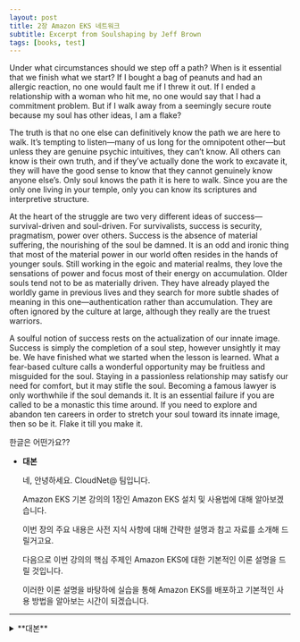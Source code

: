 ```yaml
---
layout: post
title: 2장 Amazon EKS 네트워크
subtitle: Excerpt from Soulshaping by Jeff Brown
tags: [books, test]
---
```


Under what circumstances should we step off a path? When is it essential that we finish what we start? If I bought a bag of peanuts and had an allergic reaction, no one would fault me if I threw it out. If I ended a relationship with a woman who hit me, no one would say that I had a commitment problem. But if I walk away from a seemingly secure route because my soul has other ideas, I am a flake?

The truth is that no one else can definitively know the path we are here to walk. It’s tempting to listen—many of us long for the omnipotent other—but unless they are genuine psychic intuitives, they can’t know. All others can know is their own truth, and if they’ve actually done the work to excavate it, they will have the good sense to know that they cannot genuinely know anyone else’s. Only soul knows the path it is here to walk. Since you are the only one living in your temple, only you can know its scriptures and interpretive structure.

At the heart of the struggle are two very different ideas of success—survival-driven and soul-driven. For survivalists, success is security, pragmatism, power over others. Success is the absence of material suffering, the nourishing of the soul be damned. It is an odd and ironic thing that most of the material power in our world often resides in the hands of younger souls. Still working in the egoic and material realms, they love the sensations of power and focus most of their energy on accumulation. Older souls tend not to be as materially driven. They have already played the worldly game in previous lives and they search for more subtle shades of meaning in this one—authentication rather than accumulation. They are often ignored by the culture at large, although they really are the truest warriors.

A soulful notion of success rests on the actualization of our innate image. Success is simply the completion of a soul step, however unsightly it may be. We have finished what we started when the lesson is learned. What a fear-based culture calls a wonderful opportunity may be fruitless and misguided for the soul. Staying in a passionless relationship may satisfy our need for comfort, but it may stifle the soul. Becoming a famous lawyer is only worthwhile if the soul demands it. It is an essential failure if you are called to be a monastic this time around. If you need to explore and abandon ten careers in order to stretch your soul toward its innate image, then so be it. Flake it till you make it.

한글은 어떤가요??


- **대본**
    
    네, 안녕하세요. CloudNet@ 팀입니다. 
    
    Amazon EKS 기본 강의의 1장인 Amazon EKS 설치 및 사용법에 대해 알아보겠습니다.
    
    이번 장의 주요 내용은 사전 지식 사항에 대해 간략한 설명과 참고 자료를 소개해 드릴거고요. 
    
    다음으로 이번 강의의 핵심 주제인 Amazon EKS에 대한 기본적인 이론 설명을 드릴 것입니다.
    
    이러한 이론 설명을 바탕하에 실습을 통해 Amazon EKS를 배포하고 기본적인 사용 방법을 알아보는 시간이 되겠습니다.
    

---

<details>
<summary>**대본**</summary>
<div markdown="1">

네, 안녕하세요. CloudNet@ 팀입니다.
Amazon EKS 기본 강의의 1장인 Amazon EKS 설치 및 사용법에 대해 알아보겠습니다.
이번 장의 주요 내용은 사전 지식 사항에 대해 간략한 설명과 참고 자료를 소개해 드릴거고요. 
다음으로 이번 강의의 핵심 주제인 Amazon EKS에 대한 기본적인 이론 설명을 드릴 것입니다.
이러한 이론 설명을 바탕하에 실습을 통해 Amazon EKS를 배포하고 기본적인 사용 방법을 알아보는 시간이 되겠습니다.

</div>
</details>
